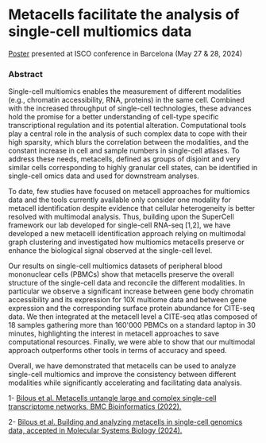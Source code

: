 # Metacells facilitate the analysis of single-cell multiomics data

[Poster](SuperCellMultiomics_SCCL_2022.knit.pdf) presented at ISCO conference in Barcelona (May 27 & 28, 2024)

### Abstract

Single-cell multiomics enables the measurement of different modalities (e.g., chromatin accessibility, RNA, proteins) in the same cell. Combined with the increased throughput of single-cell technologies, these advances hold the promise for a better understanding of cell-type specific transcriptional regulation and its potential alteration. Computational tools play a central role in the analysis of such complex data to cope with their high sparsity, which blurs the correlation between the modalities, and the constant increase in cell and sample numbers in single-cell atlases. To address these needs, metacells, defined as groups of disjoint and very similar cells corresponding to highly granular cell states, can be identified in single-cell omics data and used for downstream analyses.

To date, few studies have focused on metacell approaches for multiomics data and the tools currently available only consider one modality for metacell identification despite evidence that cellular heterogeneity is better resolved with multimodal analysis. Thus, building upon the SuperCell framework our lab developed for single-cell RNA-seq [1,2], we have developed a new metacelll identification approach relying on multimodal graph clustering and investigated how multiomics metacells preserve or enhance the biological signal observed at the single-cell level.

Our results on single-cell multiomics datasets of peripheral blood mononuclear cells (PBMCs) show that metacells preserve the overall structure of the single-cell data and reconcile the different modalities. In particular we observe a significant increase between gene body chromatin accessibility and its expression for 10X multiome data and between gene expression and the corresponding surface protein abundance for CITE-seq data. We then integrated at the metacell level a CITE-seq atlas composed of 18 samples gathering more than 160'000 PBMCs on a standard laptop in 30 minutes, highlighting the interest in metacell approaches to save computational resources. Finally, we were able to show that our multimodal approach outperforms other tools in terms of accuracy and speed.

Overall, we have demonstrated that metacells can be used to analyze single-cell multiomics and improve the consistency between different modalities while significantly accelerating and facilitating data analysis.

1- [Bilous et al. Metacells untangle large and complex single-cell transcriptome networks, BMC Bioinformatics (2022).](https://doi.org/10.1186/s12859-022-04861-1)

2- [Bilous et al. Building and analyzing metacells in single-cell genomics data, accepted in Molecular Systems Biology (2024).](https://doi.org/10.1101/2024.02.04.578815 )
